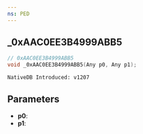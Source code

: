 ```yaml
---
ns: PED
---
```

## _0xAAC0EE3B4999ABB5

```c
// 0xAAC0EE3B4999ABB5
void _0xAAC0EE3B4999ABB5(Any p0, Any p1);
```

```
NativeDB Introduced: v1207
```

## Parameters
* **p0**:
* **p1**:
